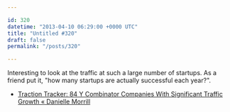 ```yaml
---

id: 320
datetime: "2013-04-10 06:29:00 +0000 UTC"
title: "Untitled #320"
draft: false
permalink: "/posts/320"

---
```


Interesting to look at the traffic at such a large number of startups. As a friend put it, "how many startups are actually successful each year?". 

 
 * [Traction Tracker: 84 Y Combinator Companies With Significant Traffic Growth « Danielle Morrill](http://www.daniellemorrill.com/2013/04/traction-tracker-84-y-combinator-companies-with-significant-traffic-growth/)


